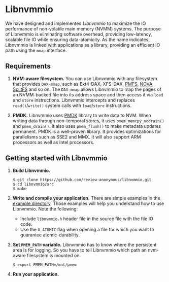# Libnvmmio
We have designed and implemented *Libnvmmio* to maximize the IO performance of non-volatile main memory (NVMM) systems. 
The purpose of Libnvmmio is eliminating software overhead, providing low-latency, scalable file IO while ensuring data-atomicity.
As the name indicates, Libnvmmio is linked with applications as a library, providing an efficient IO path using the ```mmap``` interface. 


## Requirements
1. **NVM-aware filesystem.**
You can use Libnvmmio with any filesystem that provides ```DAX-mmap```, such as Ext4-DAX, XFS-DAX, [PMFS](https://github.com/linux-pmfs/pmfs), [NOVA](https://github.com/NVSL/linux-nova), [SplitFS](https://github.com/utsaslab/SplitFS) and so on.
The ```DAX-mmap``` allows Libnvmmio to map the pages of an NVMM-backed file into its address space and then access it via ```load``` and ```store``` instructions.
Libnvmmio intercepts and replaces ```read()```/```write()``` system calls with ```load```/```store``` instructions. 

2. **PMDK.**
Libnvmmio uses [PMDK](https://pmem.io/pmdk/) library to write data to NVM.
When writing data through non-temporal stores, it uses ```pmem_memcpy_nodrain()``` and ```pmem_drain()```.
It also uses ```pmem_flush()``` to make metadata updates permanent.
PMDK is a well-proven library.
It provides optimizations for parallelisms such as SSE2 and MMX.
It will also support ARM processors as well as Intel processors.

## Getting started with Libnvmmio
1. **Build Libnvmmio.**
   ```
   $ git clone https://github.com/review-anonymous/libnvmmio.git
   $ cd libnvmmio/src
   $ make
   ```
2. **Write and compile your application.**
There are simple examples in the [example directory](examples). Those examples will help you understand how to use Libnvmmio.
Note the following:
   * Include ```libnvmmio.h``` header file in the source file with the file IO code.
   * Use the ```O_ATOMIC``` flag when opening a file for which you want to guarantee atomic-durability.

3. **Set ```PMEM_PATH``` variable.**
Libnvmmio has to know where the persistent area is for logging.
So you have to tell Libnvmmio which path an nvm-aware filesystem is mounted on.
   ```
   $ export PMEM_PATH=/mnt/pmem
   ```
   
4. **Run your application.**
